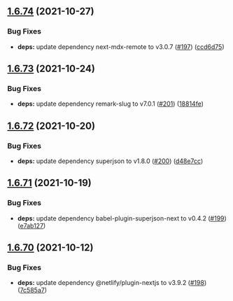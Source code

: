## [1.6.74](https://github.com/dds/bosabosa.org/compare/v1.6.73...v1.6.74) (2021-10-27)


### Bug Fixes

* **deps:** update dependency next-mdx-remote to v3.0.7 ([#197](https://github.com/dds/bosabosa.org/issues/197)) ([ccd6d75](https://github.com/dds/bosabosa.org/commit/ccd6d7532f569d6787ed11e65eca59768fcd09fc))



## [1.6.73](https://github.com/dds/bosabosa.org/compare/v1.6.72...v1.6.73) (2021-10-24)


### Bug Fixes

* **deps:** update dependency remark-slug to v7.0.1 ([#201](https://github.com/dds/bosabosa.org/issues/201)) ([18814fe](https://github.com/dds/bosabosa.org/commit/18814fececbd76518322f48255e1e6383324c6ed))



## [1.6.72](https://github.com/dds/bosabosa.org/compare/v1.6.71...v1.6.72) (2021-10-20)


### Bug Fixes

* **deps:** update dependency superjson to v1.8.0 ([#200](https://github.com/dds/bosabosa.org/issues/200)) ([d48e7cc](https://github.com/dds/bosabosa.org/commit/d48e7cc3934703fd70e9bc8fa9975840d056370f))



## [1.6.71](https://github.com/dds/bosabosa.org/compare/v1.6.70...v1.6.71) (2021-10-19)


### Bug Fixes

* **deps:** update dependency babel-plugin-superjson-next to v0.4.2 ([#199](https://github.com/dds/bosabosa.org/issues/199)) ([e7ab127](https://github.com/dds/bosabosa.org/commit/e7ab1278854547a286e4ed3c847d3238404a0557))



## [1.6.70](https://github.com/dds/bosabosa.org/compare/v1.6.69...v1.6.70) (2021-10-12)


### Bug Fixes

* **deps:** update dependency @netlify/plugin-nextjs to v3.9.2 ([#198](https://github.com/dds/bosabosa.org/issues/198)) ([7c585a7](https://github.com/dds/bosabosa.org/commit/7c585a721643582e13b2c89d8d6379052e8b3133))



